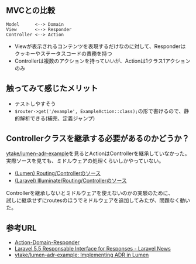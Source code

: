 ## MVCとの比較

```
Model      <--> Domain
View       <--> Responder
Controller <--> Action
```

* Viewが表示されるコンテンツを表現するだけなのに対して、Responderはクッキーやステータスコードの責務を持つ
* Controllerは複数のアクションを持っていいが、Actionは1クラス1アクションのみ

## 触ってみて感じたメリット
* テストしやすそう
* `$router->get('/example', ExampleAction::class);`の形で書けるので、静的解析できる(補完、定義ジャンプ)

## Controllerクラスを継承する必要があるのかどうか？
[ytake/lumen-adr-example](https://github.com/ytake/lumen-adr-example)を見るとActionはControllerを継承していなかった。  
実際ソースを見ても、ミドルウェアの処理くらいしかやっていない。

* [(Lumen) Routing/Controllerのソース](https://github.com/laravel/lumen-framework/blob/5.5/src/Routing/Controller.php)
* [(Laravel) Illuminate/Routing/Controllerのソース](https://github.com/laravel/framework/blob/5.5/src/Illuminate/Routing/Controller.php)

Controllerを継承しないとミドルウェアを使えないのかの実験のために、  
試しに継承せずにroutesのほうでミドルウェアを追加してみたが、問題なく動いた。

## 参考URL
* [Action-Domain-Responder](http://pmjones.io/adr/)
* [Laravel 5.5 Responsable Interface for Responses - Laravel News](https://laravel-news.com/laravel-5-5-responsable)
* [ytake/lumen-adr-example: Implementing ADR in Lumen](https://github.com/ytake/lumen-adr-example)